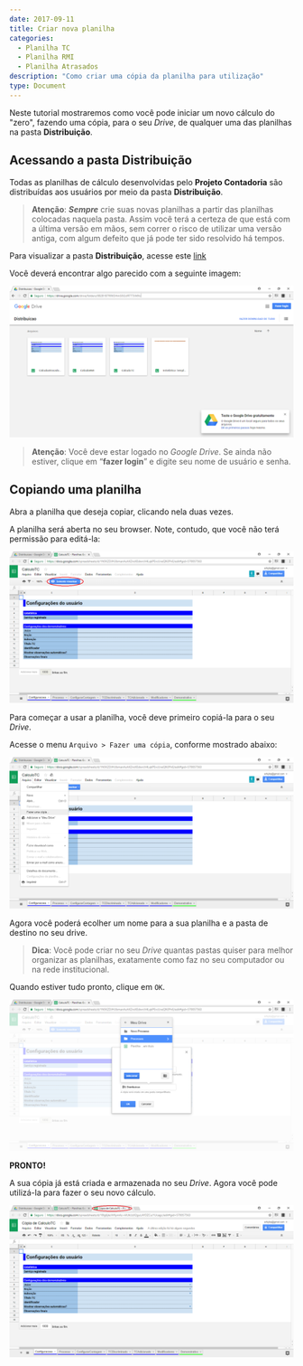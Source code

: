```yaml
---
date: 2017-09-11
title: Criar nova planilha 
categories:
  - Planilha TC
  - Planilha RMI
  - Planilha Atrasados
description: "Como criar uma cópia da planilha para utilização"
type: Document
---
```

Neste tutorial mostraremos como você pode iniciar um novo cálculo do "zero", fazendo uma cópia, para o seu *Drive*, de qualquer uma das planilhas na pasta **Distribuição**.

## Acessando a pasta **Distribuição**

Todas as planilhas de cálculo desenvolvidas pelo **Projeto Contadoria** são distribuídas aos usuários por meio da pasta **Distribuição**.

> **Atenção**: **_Sempre_** crie suas novas planilhas a partir das planilhas colocadas naquela pasta. Assim você terá a certeza de que está com a última versão em mãos, sem correr o risco de utilizar uma versão antiga, com algum defeito que já pode ter sido resolvido há tempos.

Para visualizar a pasta **Distribuição**, acesse este <a href="https://drive.google.com/drive/folders/0B2B1B7RRK5HmS0I2clRTTTJiMXc" target="_blank">link</a>

Você deverá encontrar algo parecido com a seguinte imagem:

![Pasta Distribuição](/images/Planilhas_Tela_Distribuicao.png)

> **Atenção**: Você deve estar logado no *Google Drive*. Se ainda não estiver, clique em “**fazer login**” e digite seu nome de usuário e senha.

## Copiando uma planilha

Abra a planilha que deseja copiar, clicando nela duas vezes.

A planilha será aberta no seu browser. Note, contudo, que você não terá permissão para editá-la:

![Planilha](/images/Planilhas_Tela_Planilha_01.png)

Para começar a usar a planilha, você deve primeiro copiá-la para o seu *Drive*.

Acesse o menu `Arquivo > Fazer uma cópia`, conforme mostrado abaixo:

![Planilha](/images/Planilhas_Tela_Planilha_02.png)

Agora você poderá ecolher um nome para a sua planilha e a pasta de destino no seu drive.

> **Dica**: Você pode criar no seu *Drive* quantas pastas quiser para melhor organizar as planilhas, exatamente como faz no seu computador ou na rede institucional.

Quando estiver tudo pronto, clique em `OK`.

![Planilha](/images/Planilhas_Tela_Planilha_06.png)

**PRONTO!**

A sua cópia já está criada e armazenada no seu *Drive*. Agora você pode utilizá-la para fazer o seu novo cálculo.

![Planilha](/images/Planilhas_Tela_Planilha_07.png)